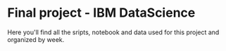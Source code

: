 # Final project - IBM DataScience 

Here you'll find all the sripts, notebook and data used for this project and organized by week.
